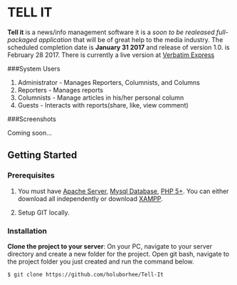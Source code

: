# TELL IT

**Tell it** is a news/info management software it is a *soon to be realeased full-packaged application* that will be of great help to the media industry. The scheduled completion date is **January 31 2017** and release of version 1.0. is February 28 2017. There is currently a live version at [Verbatim Express](http://verbatimexpress.com)

###System Users

1. Administrator - Manages Reporters, Columnists, and Columns
2. Reporters - Manages reports
3. Columnists - Manage articles in his/her personal column
4. Guests - Interacts with reports(share, like, view comment)

###Screenshots

Coming soon...

## Getting Started

### Prerequisites

1. You must have [Apache Server](), [Mysql Database](), [PHP 5+](). You can either download all independently or download [XAMPP]().

2. Setup GIT locally.

### Installation

**Clone the project to your server**: On your PC, navigate to your server directory and create a new folder for the project. Open git bash, navigate to the project folder you just created and run the command below.

```
$ git clone https://github.com/holuborhee/Tell-It
```


